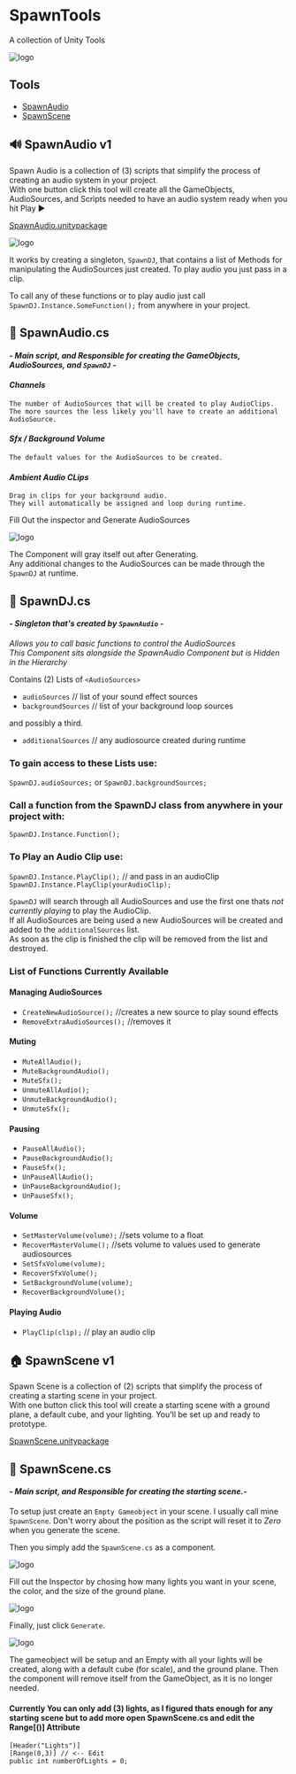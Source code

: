 # SpawnTools
 A collection of Unity Tools

![logo](https://github.com/SpawnCampGames/SpawnTools/blob/main/Readme/img/logo.png)

## Tools
- [SpawnAudio](https://github.com/SpawnCampGames/SpawnTools#-spawnaudio-v1)
- [SpawnScene](https://github.com/SpawnCampGames/SpawnTools#-spawnscene-v1)


## 🔊 SpawnAudio v1
Spawn Audio is a collection of (3) scripts that simplify the process of creating an audio system in your project.  
With one button click this tool will create all the GameObjects, AudioSources, and Scripts
needed to have an audio system ready when you hit Play ▶️

[SpawnAudio.unitypackage](https://github.com/SpawnCampGames/SpawnTools/blob/main/SpawnAudio.unitypackage)

![logo](https://github.com/SpawnCampGames/SpawnTools/blob/main/Readme/img/SpawnAudio.png)

It works by creating a singleton, `SpawnDJ`, that contains a list of Methods for manipulating
the AudioSources just created. To play audio you just pass in a clip.

To call any of these functions or to play audio just call `SpawnDJ.Instance.SomeFunction();` 
from anywhere in your project.


## 📄 SpawnAudio.cs
#### *- Main script, and Responsible for creating the GameObjects, AudioSources, and `SpawnDJ` -*

#### _Channels_

	The number of AudioSources that will be created to play AudioClips.
	The more sources the less likely you'll have to create an additional AudioSource.

#### _Sfx / Background Volume_

	The default values for the AudioSources to be created.

#### _Ambient Audio CLips_

	Drag in clips for your background audio.  
	They will automatically be assigned and loop during runtime.

Fill Out the inspector and Generate AudioSources  

![logo](https://github.com/SpawnCampGames/SpawnTools/blob/main/Readme/img/SpawnAudioHierarchy.png)

The Component will gray itself out after Generating.  
Any additional changes to the AudioSources can be made through the `SpawnDJ` at runtime.

## 📄 SpawnDJ.cs
#### *- Singleton that's created by `SpawnAudio` -*

*Allows you to call basic functions to control the AudioSources  
This Component sits alongside the SpawnAudio Component but is Hidden in the Hierarchy*

Contains (2) Lists of `<AudioSources>`
- `audioSources` // list of your sound effect sources
- `backgroundSources` // list of your background loop sources

and possibly a third.
- `additionalSources` // any audiosource created during runtime

### To gain access to these Lists use:

`SpawnDJ.audioSources;` or `SpawnDJ.backgroundSources;`

### Call a function from the SpawnDJ class from anywhere in your project with:

`SpawnDJ.Instance.Function();`

### To Play an Audio Clip use:

`SpawnDJ.Instance.PlayClip();` // and pass in an audioClip  
`SpawnDJ.Instance.PlayClip(yourAudioClip);`

`SpawnDJ` will search through all AudioSources and use the first one thats *not currently playing* to play the AudioClip.  
If all AudioSources are being used a new AudioSources will be created and added to the `additionalSources` list.   
As soon as the clip is finished the clip will be removed from the list and destroyed.

### List of Functions Currently Available

#### Managing AudioSources
- `CreateNewAudioSource();` //creates a new source to play sound effects
- `RemoveExtraAudioSources();`  //removes it

#### Muting
- `MuteAllAudio();`
- `MuteBackgroundAudio();`
- `MuteSfx();`
- `UnmuteAllAudio();`
- `UnmuteBackgroundAudio();`
- `UnmuteSfx();`  

#### Pausing
- `PauseAllAudio();`
- `PauseBackgroundAudio();`
- `PauseSfx();`
- `UnPauseAllAudio();`
- `UnPauseBackgroundAudio();`
- `UnPauseSfx();`  

#### Volume
- `SetMasterVolume(volume);` //sets volume to a float
- `RecoverMasterVolume();` //sets volume to values used to generate audiosources
- `SetSfxVolume(volume);`
- `RecoverSfxVolume();`
- `SetBackgroundVolume(volume);`
- `RecoverBackgroundVolume();`  

#### Playing Audio
- `PlayClip(clip);` // play an audio clip





## 🏠 SpawnScene v1
Spawn Scene is a collection of (2) scripts that simplify the process of creating a starting scene in your project.  
With one button click this tool will create a starting scene with a ground plane, a default cube, and your lighting.
You'll be set up and ready to prototype.

[SpawnScene.unitypackage](https://github.com/SpawnCampGames/SpawnTools/blob/main/SpawnScene.unitypackage)

## 📄 SpawnScene.cs
#### *- Main script, and Responsible for creating the starting scene.-*

To setup just create an `Empty Gameobject` in your scene. I usually call mine `SpawnScene`.
Don't worry about the position as the script will reset it to *Zero* when you generate the scene.

Then you simply add the `SpawnScene.cs` as a component.

![logo](https://github.com/SpawnCampGames/SpawnTools/blob/main/Readme/img/SpawnSceneAdd.png)


Fill out the Inspector by chosing how many lights you want in your scene, the color, and the size of the ground plane.

![logo](https://github.com/SpawnCampGames/SpawnTools/blob/main/Readme/img/SpawnSceneGenerate.png)

Finally, just click `Generate`.

![logo](https://github.com/SpawnCampGames/SpawnTools/blob/main/Readme/img/SpawnSceneSetup.png)


The gameobject will be setup and an Empty with all your lights will be created, along with a default cube (for scale), and the ground plane.
Then the component will remove itself from the GameObject, as it is no longer needed.

#### Currently You can only add (3) lights, as I figured thats enough for any starting scene but to add more open SpawnScene.cs and edit the Range[()] Attribute
```     
[Header("Lights")]
[Range(0,3)] // <-- Edit
public int numberOfLights = 0;
```

